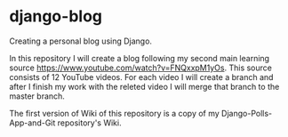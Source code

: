 # django-blog
Creating a personal blog using Django.

In this repository I will create a blog following my second main learning source https://www.youtube.com/watch?v=FNQxxpM1yOs. This source consists of 12 YouTube videos. For each video I will create a branch and after I finish my work with the releted video I will merge that branch to the master branch.

The first version of Wiki of this repository is a copy of my Django-Polls-App-and-Git repository's Wiki.

